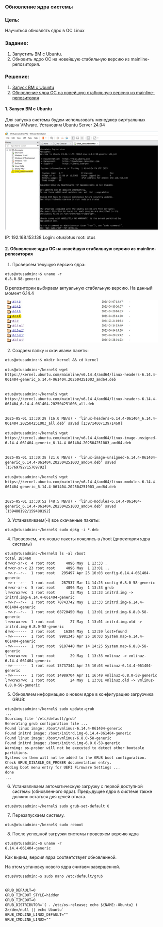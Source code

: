 ### Обновление ядра системы

### Цель:

Научиться обновлять ядро в ОС Linux

###  Задание:

1. Запустить ВМ c Ubuntu.
2. Обновить ядро ОС на новейшую стабильную версию из mainline-репозитория.


### Решение:

1. [Запуск ВМ c Ubuntu](Readme.md#1-запуск-вм-c-ubuntu)
2. [Обновление ядра ОС на новейшую стабильную версию из mainline-репозитория](Readme.md#2-обновление-ядра-ос-на-новейшую-стабильную-версию-из-mainline-репозитория)


#### 1. Запуск ВМ c Ubuntu

Для запуска системы будем использовать менеджер виртуальных машин VMware.
Установим Ubuntu Server 24.04


![](/Lab01_UpdateKernel/pic/VMware_Ubuntu.jpg)


IP: 192.168.153.138
Login: otus/otus
root: otus
#### 2. Обновление ядра ОС на новейшую стабильную версию из mainline-репозитория

1. Проверяем текущую версию ядра:

````
otus@otusadmin:~$ uname -r
6.8.0-58-generic
````
В репозитории выбираем актуальную стабильную версию. На данный момент 6.14.4

![](/Lab01_UpdateKernel/pic/ver614.jpg)

2. Создаем папку и скачиваем пакеты:

`````
otus@otusadmin:~$ mkdir kernel && cd kernel

otus@otusadmin:~/kernel$ wget https://kernel.ubuntu.com/mainline/v6.14.4/amd64/linux-headers-6.14.4-061404-generic_6.14.4-061404.202504251003_amd64.deb


otus@otusadmin:~/kernel$ wget https://kernel.ubuntu.com/mainline/v6.14.4/amd64/linux-headers-6.14.4-061404_6.14.4-061404.202504251003_all.deb


2025-05-01 13:30:29 (16.0 MB/s) - ‘linux-headers-6.14.4-061404_6.14.4-061404.202504251003_all.deb’ saved [13971460/13971460]

otus@otusadmin:~/kernel$ wget https://kernel.ubuntu.com/mainline/v6.14.4/amd64/linux-image-unsigned-6.14.4-061404-generic_6.14.4-061404.202504251003_amd64.deb


2025-05-01 13:30:38 (21.6 MB/s) - ‘linux-image-unsigned-6.14.4-061404-generic_6.14.4-061404.202504251003_amd64.deb’ saved [15769792/15769792]

otus@otusadmin:~/kernel$ wget https://kernel.ubuntu.com/mainline/v6.14.4/amd64/linux-modules-6.14.4-061404-generic_6.14.4-061404.202504251003_amd64.deb


2025-05-01 13:30:52 (48.5 MB/s) - ‘linux-modules-6.14.4-061404-generic_6.14.4-061404.202504251003_amd64.deb’ saved [159488192/159488192]

`````

3.  Устанавливаем(-i) все скачанные пакеты:
````
otus@otusadmin:~/kernel$ sudo dpkg -i *.deb

````
4. Проверяем, что новые пакеты появлись в /boot (директория ядра системы)

`````
otus@otusadmin:~/kernel$ ls -al /boot
total 185460
drwxr-xr-x  4 root root     4096 May  1 13:33 .
drwxr-xr-x 23 root root     4096 May  1 13:01 ..
-rw-r--r--  1 root root   295497 Apr 25 10:03 config-6.14.4-061404-generic
-rw-r--r--  1 root root   287537 Mar 14 14:25 config-6.8.0-58-generic
drwxr-xr-x  5 root root     4096 May  1 13:33 grub
lrwxrwxrwx  1 root root       32 May  1 13:33 initrd.img -> initrd.img-6.14.4-061404-generic
-rw-r--r--  1 root root 70743742 May  1 13:33 initrd.img-6.14.4-061404-generic
-rw-r--r--  1 root root 68720450 May  1 13:01 initrd.img-6.8.0-58-generic
lrwxrwxrwx  1 root root       27 May  1 13:01 initrd.img.old -> initrd.img-6.8.0-58-generic
drwx------  2 root root    16384 May  1 12:59 lost+found
-rw-------  1 root root  9981345 Apr 25 10:03 System.map-6.14.4-061404-generic
-rw-------  1 root root  9107440 Mar 14 14:25 System.map-6.8.0-58-generic
lrwxrwxrwx  1 root root       29 May  1 13:33 vmlinuz -> vmlinuz-6.14.4-061404-generic
-rw-------  1 root root 15737344 Apr 25 10:03 vmlinuz-6.14.4-061404-generic
-rw-------  1 root root 14989704 Apr 11 16:49 vmlinuz-6.8.0-58-generic
lrwxrwxrwx  1 root root       24 May  1 13:01 vmlinuz.old -> vmlinuz-6.8.0-58-generic

`````
5. Обновляем информацию о новом ядре в конфигурацию загрузчика GRUB:
`````
otus@otusadmin:~/kernel$ sudo update-grub
...
Sourcing file `/etc/default/grub'
Generating grub configuration file ...
Found linux image: /boot/vmlinuz-6.14.4-061404-generic
Found initrd image: /boot/initrd.img-6.14.4-061404-generic
Found linux image: /boot/vmlinuz-6.8.0-58-generic
Found initrd image: /boot/initrd.img-6.8.0-58-generic
Warning: os-prober will not be executed to detect other bootable partitions.
Systems on them will not be added to the GRUB boot configuration.
Check GRUB_DISABLE_OS_PROBER documentation entry.
Adding boot menu entry for UEFI Firmware Settings ...
done
...
`````

6. Устанавливаем автоматическую загрузку с первой доступной системы (обновленного ядра). Предыдущее ядро в системе также должно остаться для целей отката.

`````
otus@otusadmin:~/kernel$ sudo grub-set-default 0

`````

7. Перезапускаем систему.

`````
otus@otusadmin:~/kernel$ sudo reboot

`````


8. После успешной загрузки системы проверяем версию ядра
````
otus@otusadmin:~$ uname -r
6.14.4-061404-generic
````

Как видим, версия ядра соответствует обновленной.

На этом установку нового ядра считаем завершенной.


````
otus@otusadmin:~$ sudo nano /etc/default/grub

````

````

GRUB_DEFAULT=0
GRUB_TIMEOUT_STYLE=hidden
GRUB_TIMEOUT=0
GRUB_DISTRIBUTOR=`( . /etc/os-release; echo ${NAME:-Ubuntu} ) 2>/dev/null || echo Ubuntu`
GRUB_CMDLINE_LINUX_DEFAULT=""
GRUB_CMDLINE_LINUX=""


````
